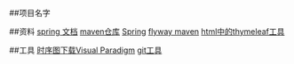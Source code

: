 ##项目名字

##资料
[spring 文档](https://spring.io/guides)
[maven仓库](https://mvnrepository.com)
[Spring](https://docs.spring.io/spring-boot/docs/2.0.0.RC1/reference/htmlsingle/#boot-features-embedded-database-support)
[flyway maven](https://flywaydb.org/getstarted/firststeps/maven)
[html中的thymeleaf工具](https://www.thymeleaf.org/doc/tutorials/3.0/usingthymeleaf.html#setting-attribute-values)


##工具
[时序图下载Visual Paradigm](https://www.visual-paradigm.com)
[git工具](https://git-scm.com/download)
